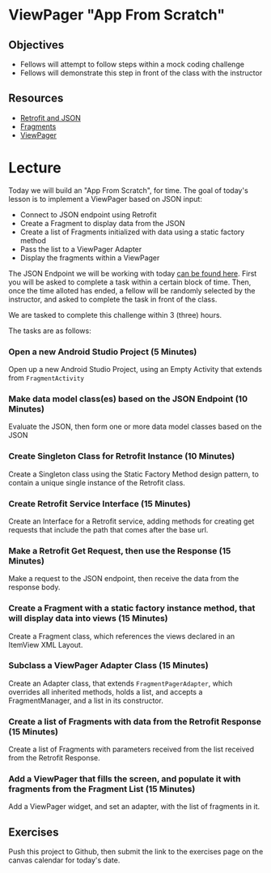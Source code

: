 # ViewPager "App From Scratch"

## Objectives
* Fellows will attempt to follow steps within a mock coding challenge
* Fellows will demonstrate this step in front of the class with the instructor

## Resources
* [Retrofit and JSON](https://github.com/joinpursuit/Pursuit-Core-Android/blob/master/cohort_5.4/unit_03/03_12_retrofit_and_json.md)
* [Fragments](https://github.com/joinpursuit/Pursuit-Core-Android/blob/master/cohort_5.4/unit_04/04_04_fragments_and_fragment_transactions.md)
* [ViewPager](https://github.com/joinpursuit/Pursuit-Core-Android/blob/master/cohort_5.4/unit_05/05_08_viewpager.md)

# Lecture

Today we will build an "App From Scratch", for time. The goal of today's lesson is to implement a ViewPager based on JSON input:
* Connect to JSON endpoint using Retrofit
* Create a Fragment to display data from the JSON
* Create a list of Fragments initialized with data using a static factory method
* Pass the list to a ViewPager Adapter
* Display the fragments within a ViewPager

The JSON Endpoint we will be working with today [can be found here](https://raw.githubusercontent.com/JDVila/storybook/master/zodiac.json). First you will be asked to complete a task within a certain block of time. Then, once the time alloted has ended, a fellow will be randomly selected by the instructor, and asked to complete the task in front of the class.

We are tasked to complete this challenge within 3 (three) hours.

The tasks are as follows:
### Open a new Android Studio Project (5 Minutes)
Open up a new Android Studio Project, using an Empty Activity that extends from `FragmentActivity`

### Make data model class(es) based on the JSON Endpoint (10 Minutes)
Evaluate the JSON, then form one or more data model classes based on the JSON

### Create Singleton Class for Retrofit Instance (10 Minutes)
Create a Singleton class using the Static Factory Method design pattern, to contain a unique single instance of the Retrofit class.

### Create Retrofit Service Interface (15 Minutes)
Create an Interface for a Retrofit service, adding methods for creating get requests that include the path that comes after the base url.

### Make a Retrofit Get Request, then use the Response (15 Minutes)
Make a request to the JSON endpoint, then receive the data from the response body.

### Create a Fragment with a static factory instance method, that will display data into views (15 Minutes)
Create a Fragment class, which references the views declared in an ItemView XML Layout.

### Subclass a ViewPager Adapter Class (15 Minutes)
Create an Adapter class, that extends `FragmentPagerAdapter`, which overrides all inherited methods, holds a list, and accepts a FragmentManager, and a list in its constructor.

### Create a list of Fragments with data from the Retrofit Response (15 Minutes)
Create a list of Fragments with parameters received from the list received from the Retrofit Response.

### Add a ViewPager that fills the screen, and populate it with fragments from the Fragment List (15 Minutes)
Add a ViewPager widget, and set an adapter, with the list of fragments in it.

## Exercises
Push this project to Github, then submit the link to the exercises page on the canvas calendar for today's date.
